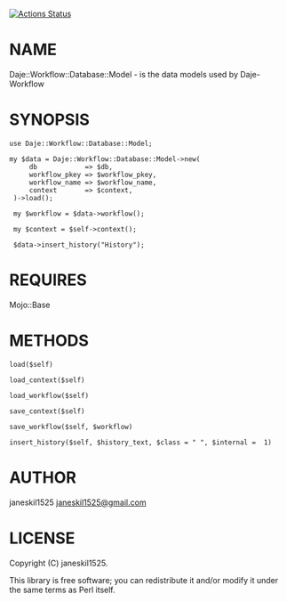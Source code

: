 [![Actions Status](https://github.com/janeskil1525/Daje-Workflow-Database-Model/actions/workflows/test.yml/badge.svg)](https://github.com/janeskil1525/Daje-Workflow-Database-Model/actions)
# NAME

Daje::Workflow::Database::Model - is the data models used by Daje-Workflow

# SYNOPSIS

    use Daje::Workflow::Database::Model;

    my $data = Daje::Workflow::Database::Model->new(
         db            => $db,
         workflow_pkey => $workflow_pkey,
         workflow_name => $workflow_name,
         context       => $context,
     )->load();

     my $workflow = $data->workflow();

     my $context = $self->context();

     $data->insert_history("History");

# REQUIRES

Mojo::Base

# METHODS

    load($self)

    load_context($self)

    load_workflow($self)

    save_context($self)

    save_workflow($self, $workflow)

    insert_history($self, $history_text, $class = " ", $internal =  1)

# AUTHOR

janeskil1525 <janeskil1525@gmail.com>

# LICENSE

Copyright (C) janeskil1525.

This library is free software; you can redistribute it and/or modify
it under the same terms as Perl itself.
